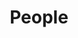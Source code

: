 ---
title: People
type: landing

sections:
  - block: people
    content:
      title: People
      # Choose which groups/teams of users to display.
      #   Edit `user_groups` in each user's profile to add them to one or more of these groups.
      user_groups:
        - Researchers
        - PhD Students
        - Administration
        - Honorary
        - Former Members
      # sort_by: Params.last_name
      sort_by: Weight
      # sort_ascending: true
    design:
      view: card
      show_interests: false
      show_role: true
      show_social: true

  - block: markdown
    content:
      title: Former Members
      text: |
        - Thomas Alderighi - *Phd*
        - Andrea Baldacci - *Phd*
        - Luca Benedetti - *Phd*
        - Daniele Bernabei - *Phd*
        - Rita Borgo - *Phd*
        - Paolo Brivio - *Phd*
        - Giuseppe Croccia - *Research Fellow*
        - Marco Di Benedetto - *Phd, Research Fellow*
        - Daniele Duranti - *Phd*
        - Irene Filoscia - *Research Fellow*
        - Valeria Garro - *Research Fellow*
        - Gael Guennebaud - *Visiting*
        - Kai Hormann - *Visiting*
        - Frederic Larue - *Visiting*
        - Iason Manolas - *Phd*
        - Giorgio Marcias - *Phd*
        - Stefano Marras - *Phd*
        - Ricardo Marroquim - *Visiting*
        - Nicolas Mellado - *Visiting*
        - Cesar Mendoza - *Visiting*
        - Stefano Nuvoli - *Research Fellow*
        - Gregorio Palmas - *Phd*
        - Claudio Rocchini - *Research Fellow*
        - Manuele Sabbadin - *Phd*
        - Andrea Spinelli - *Research Fellow*
---